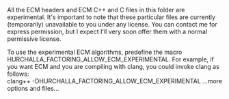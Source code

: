 
All the ECM headers and ECM C++ and C files in this folder are experimental.
It's important to note that these particular files are currently (temporarily) unavailable to you under any license.  You can contact me for express permission, but I expect I'll very soon offer them with a normal permissive license.

To use the experimental ECM algorithms, predefine the macro HURCHALLA_FACTORING_ALLOW_ECM_EXPERIMENTAL.  For example, if you want ECM and you are compiling with clang, you could invoke clang as follows:  
clang++ -DHURCHALLA_FACTORING_ALLOW_ECM_EXPERIMENTAL  ...more options and files...  
